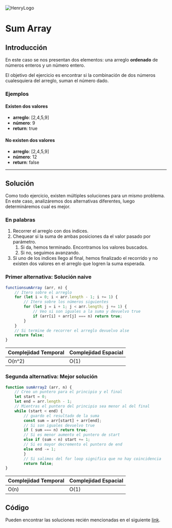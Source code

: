 ![HenryLogo](https://d31uz8lwfmyn8g.cloudfront.net/Assets/logo-henry-white-lg.png)

# Sum Array

## Introducción

En este caso se nos presentan dos elementos: una arreglo **ordenado** de números enteros  y un número entero.

El objetivo del ejercicio es encontrar si la combinación de dos números cualesquiera del arreglo, suman el número dado.

### Ejemplos

#### Existen dos valores

- **arreglo**: [2,4,5,9]
- **número**: 9
- **return**: true

#### No existen dos valores

- **arreglo**: [2,4,5,9]
- **número**: 12
- **return**: false

---

## Solución

Como todo ejercicio, existen múltiples soluciones para un mismo problema.
En este caso, analizáremos dos alternativas diferentes, luego determináremos cual es mejor.

### En palabras

1. Recorrer el arreglo con dos indices.
2. Chequear si la suma de ambas posiciones da el valor pasado por parámetro.
    1. Si da, hemos terminado. Encontramos los valores buscados.
    2. Si no, seguimos avanzando.
3. Si uno de los indices llego al final, hemos finalizado el recorrido y no existen dos valores en el arreglo que logren la suma esperada.

### Primer alternativa: Solución naive

```javascript
functionsumArray (arr, n) {
    // Itero sobre el arreglo
    for (let i = 0; i < arr.length - 1; i += 1) {
        // Itero sobre los números siguientes
        for (let j = i + 1; j < arr.length; j += 1) {
            // Veo si son iguales a la suma y devuelvo true
            if (arr[i] + arr[j] === n) return true;
        }  
    }
    // Si termine de recorrer el arreglo devuelvo alse
    return false;
}
```

Complejidad Temporal | Complejidad Espacial
--|--
O(n^2)|O(1)

### Segunda alternativa: Mejor solución

```javascript
function sumArray2 (arr, n) {
    // Creo un puntero para el principio y el final
    let start = 0;
    let end = arr.length - 1;
    // Mientras el puntero del principio sea menor al del final
    while (start < end) {
        // guardo el resultado de la suma
        const sum = arr[start] + arr[end];
        // Si son iguales devuelvo true
        if ( sum === n) return true;
        // Si es menor aumento el puntero de start
        else if (sum < n) start += 1;
        // Si es mayor decremento el puntero de end
        else end -= 1;  
        }
        // Si salimos del for loop significa que no hay coincidencia
        return false;
}
```

Complejidad Temporal | Complejidad Espacial
--|--
O(n)|O(1)

## Código

Pueden encontrar las soluciones recién mencionadas en el siguiente [link](https://repl.it/Jh9N/0).
